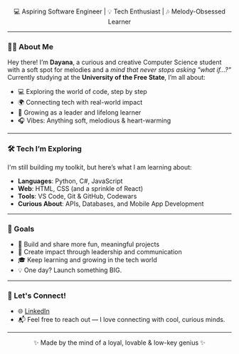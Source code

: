
<p align="center">
  💻 Aspiring Software Engineer | 💡 Tech Enthusiast | 🎶 Melody-Obsessed Learner
</p>

---

### 👩‍💻 About Me

Hey there! I’m **Dayana**, a curious and creative Computer Science student with a soft spot for melodies and a *mind that never stops asking "what if...?"*  
Currently studying at the **University of the Free State**, I’m all about:

- 💻 Exploring the world of code, step by step  
- 🌍 Connecting tech with real-world impact  
- 🧠 Growing as a leader and lifelong learner  
- 🎧 Vibes: Anything soft, melodious & heart-warming  

---

### 🛠️ Tech I’m Exploring
I'm still building my toolkit, but here’s what I am learning about:

- **Languages**: Python, C#, JavaScript  
- **Web**: HTML, CSS (and a sprinkle of React)  
- **Tools**: VS Code, Git & GitHub, Codewars  
- **Curious About**: APIs, Databases, and Mobile App Development

---

### 🎯 Goals

- 🚀 Build and share more fun, meaningful projects  
- 👥 Create impact through leadership and communication  
- 🎓 Keep learning and growing in the tech world  
- 💡 One day? Launch something BIG.

---

### 💬 Let's Connect!

- 🌐 [LinkedIn](https://www.linkedin.com/in/dayana-bright-abia-anchi-6356aa292) 
- 📬 Feel free to reach out — I love connecting with cool, curious minds.

---

<p align="center">✨ Made by the mind of a loyal, lovable & low-key genius ✨</p>


<!--
**misfbhcdayana/misfbhcdayana** is a ✨ _special_ ✨ repository because its `README.md` (this file) appears on your GitHub profile.

Here are some ideas to get you started:

- 🔭 I’m currently working on ...
- 🌱 I’m currently learning ...
- 👯 I’m looking to collaborate on ...
- 🤔 I’m looking for help with ...
- 💬 Ask me about ...
- 📫 How to reach me: ...
- 😄 Pronouns: ...
- ⚡ Fun fact: ...
-->
